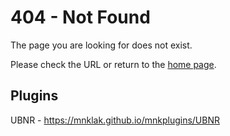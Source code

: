 # 404 - Not Found

The page you are looking for does not exist.

Please check the URL or return to the [home page](https://mnklak.github.io/mnkplugins/).

## Plugins
UBNR -
https://mnklak.github.io/mnkplugins/UBNR
